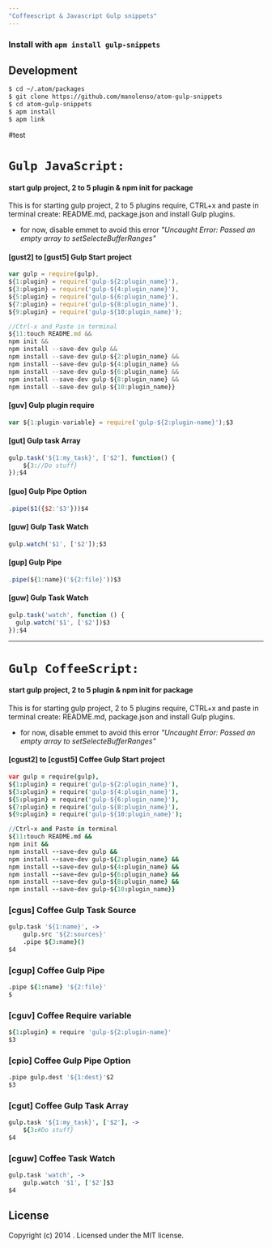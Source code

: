 ```yaml
---
"Coffeescript & Javascript Gulp snippets"
---
```


### Install with `apm install gulp-snippets`

## Development
```sh
$ cd ~/.atom/packages
$ git clone https://github.com/manolenso/atom-gulp-snippets
$ cd atom-gulp-snippets
$ apm install
$ apm link
```
#test

# `Gulp JavaScript:`

#### start gulp project, 2 to 5 plugin & npm init for package
This is for starting gulp project, 2 to 5 plugins require,
CTRL+x and paste in terminal create: README.md, package.json
and install Gulp plugins.

* for now,  disable emmet to avoid this error
 _"Uncaught Error: Passed an empty array to setSelecteBufferRanges"_

#### [gust2] to [gust5] Gulp Start project

```javascript
var gulp = require(gulp),
${1:plugin} = require('gulp-${2:plugin_name}'),
${3:plugin} = require('gulp-${4:plugin_name}'),
${5:plugin} = require('gulp-${6:plugin_name}'),
${7:plugin} = require('gulp-${8:plugin_name}'),
${9:plugin} = require('gulp-${10:plugin_name}');

//Ctrl-x and Paste in terminal
${11:touch README.md &&
npm init &&
npm install --save-dev gulp &&
npm install --save-dev gulp-${2:plugin_name} &&
npm install --save-dev gulp-${4:plugin_name} &&
npm install --save-dev gulp-${6:plugin_name} &&
npm install --save-dev gulp-${8:plugin_name} &&
npm install --save-dev gulp-${10:plugin_name}}
```


#### [guv] Gulp plugin require

```javascript
var ${1:plugin-variable} = require('gulp-${2:plugin-name}');$3
```

#### [gut] Gulp task Array

```javascript
gulp.task('${1:my_task}', ['$2'], function() {
    ${3://Do stuff}
});$4
```

#### [guo] Gulp Pipe Option

```javascript
.pipe($1({$2:'$3'}))$4
```
#### [guw] Gulp Task Watch

```javascript
gulp.watch('$1', ['$2']);$3
```

#### [gup] Gulp Pipe

```javascript
.pipe(${1:name}('${2:file}'))$3
```

#### [guw] Gulp Task Watch

```javascript
gulp.task('watch', function () {
  gulp.watch('$1', ['$2'])$3
});$4
```
----
# `Gulp CoffeeScript:`

#### start gulp project, 2 to 5 plugin & npm init for package
This is for starting gulp project, 2 to 5 plugins require,
CTRL+x and paste in terminal create: README.md, package.json
and install Gulp plugins.

* for now,  disable emmet to avoid this error
 _"Uncaught Error: Passed an empty array to setSelecteBufferRanges"_

#### [cgust2] to [cgust5] Coffee Gulp Start project

```coffeescript
var gulp = require(gulp),
${1:plugin} = require('gulp-${2:plugin_name}'),
${3:plugin} = require('gulp-${4:plugin_name}'),
${5:plugin} = require('gulp-${6:plugin_name}'),
${7:plugin} = require('gulp-${8:plugin_name}'),
${9:plugin} = require('gulp-${10:plugin_name}');

//Ctrl-x and Paste in terminal
${11:touch README.md &&
npm init &&
npm install --save-dev gulp &&
npm install --save-dev gulp-${2:plugin_name} &&
npm install --save-dev gulp-${4:plugin_name} &&
npm install --save-dev gulp-${6:plugin_name} &&
npm install --save-dev gulp-${8:plugin_name} &&
npm install --save-dev gulp-${10:plugin_name}}
```


### [cgus] Coffee Gulp Task Source

```coffeescript
gulp.task '${1:name}', ->
    gulp.src '${2:sources}'
    .pipe ${3:name}()
$4
```
### [cgup] Coffee Gulp Pipe

```coffeescript
.pipe ${1:name} '${2:file}'
$
```
### [cguv] Coffee Require variable

```coffeescript
${1:plugin} = require 'gulp-${2:plugin-name}'
$3
```
### [cpio] Coffee Gulp Pipe Option

```coffeescript
.pipe gulp.dest '${1:dest}'$2
$3
```
### [cgut] Coffee Gulp Task Array

```coffeescript
gulp.task '${1:my_task}', ['$2'], ->
    ${3:#Do stuff}
$4
```
### [cguw] Coffee Task Watch

```coffeescript
gulp.task 'watch', ->
    gulp.watch '$1', ['$2']$3
$4
```

## License
Copyright (c) 2014 . Licensed under the MIT license.

